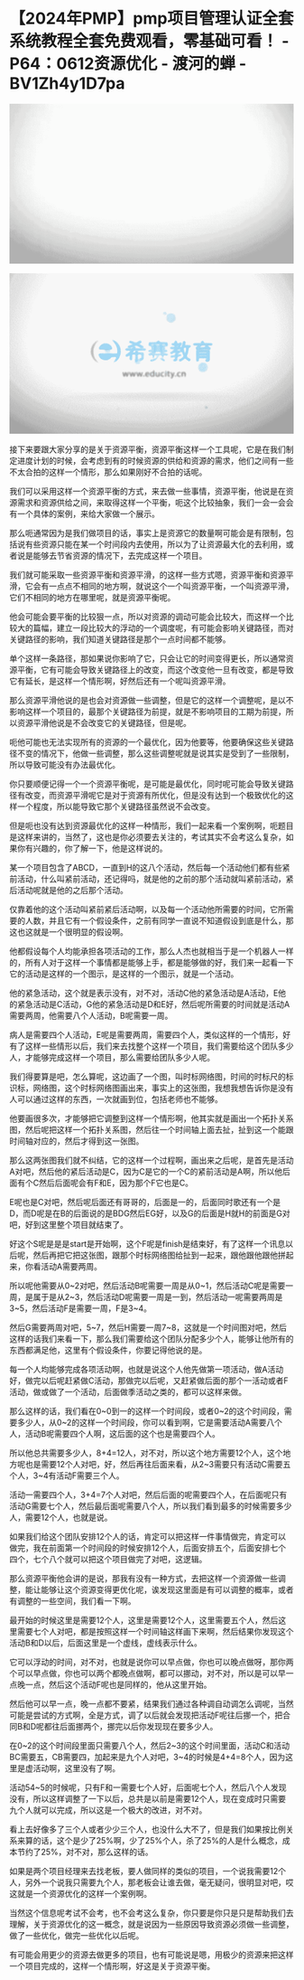 # 【2024年PMP】pmp项目管理认证全套系统教程全套免费观看，零基础可看！ - P64：0612资源优化 - 渡河的蝉 - BV1Zh4y1D7pa

![](img/6dace49e2b1d79857604f78c6dbf8e64_0.png)

![](img/6dace49e2b1d79857604f78c6dbf8e64_1.png)

接下来要跟大家分享的是关于资源平衡，资源平衡这样一个工具呢，它是在我们制定进度计划的时候，会考虑到有的时候资源的供给和资源的需求，他们之间有一些不太合拍的这样一个情形，那么如果刚好不合拍的话呢。

我们可以采用这样一个资源平衡的方式，来去做一些事情，资源平衡，他说是在资源需求和资源供给之间，来取得这样一个平衡，呃这个比较抽象，我们一会一会会有一个具体的案例，来给大家做一个展示。

那么呃通常因为是我们做项目的话，事实上是资源它的数量啊可能会是有限制，包括说有些资源只能在某一个时间段内去使用，所以为了让资源最大化的去利用，或者说是能够去节省资源的情况下，去完成这样一个项目。

我们就可能采取一些资源平衡和资源平滑，的这样一些方式嗯，资源平衡和资源平滑，它会有一点点不相同的地方啊，就说这个一个叫资源平衡，一个叫资源平滑，它们不相同的地方在哪里呢，就是资源平衡呢。

他会可能会要平衡的比较狠一点，所以对资源的调动可能会比较大，而这样一个比较大的篇幅，建立一段比较大的浮动的一个调度呢，有可能会影响关键路径，而对关键路径的影响，我们知道关键路径是那个一点时间都不能够。

单个这样一条路径，那如果说你影响了它，只会让它的时间变得更长，所以通常资源平衡，它有可能会导致关键路径上的改变，而这个改变他一旦有改变，都是导致它有延长，是这样一个情形啊，好然后还有一个呢叫资源平滑。

那么资源平滑他说的是也会对资源做一些调整，但是它的这样一个调整呢，是以不影响这样一个项目的，最那个关键路径为前提，就是不影响项目的工期为前提，所以资源平滑他说是不会改变它的关键路径，但是呢。

呃他可能也无法实现所有的资源的一个最优化，因为他要等，他要确保这些关键路径不变的情况下，他做一些调整，那么这些调整呢就是说其实是受到了一些限制，所以导致可能没有办法最优化。

你只要顺便记得一个一个资源平衡呢，是可能是最优化，同时呢可能会导致关键路径有改变，而资源平滑呢它是对于资源有所优化，但是没有达到一个极致优化的这样一个程度，所以能导致它那个关键路径虽然说不会改变。

但是呃也没有达到资源最优化的这样一种情形，我们一起来看一个案例啊，呃题目是这样来讲的，当然了，这也是你必须要去关注的，考试其实不会考这么复杂，如果你有兴趣的，你了解一下，他是这样说的。

某一个项目包含了ABCD，一直到H的这八个活动，然后每一个活动他们都有些紧前活动，什么叫紧前活动，还记得吗，就是他的之前的那个活动就叫紧前活动，紧后活动呢就是他的之后那个活动。

仅靠着他的这个活动叫紧前紧后活动啊，以及每一个活动他所需要的时间，它所需要的人数，并且它有一个假设条件，之前有同学一直说不知道假设到底是什么，那这也这就是一个很明显的假设啊。

他都假设每个人均能承担各项活动的工作，那么人杰也就相当于是一个机器人一样的，所有人对于这样一个事情都是能够上手，都是能够做的好，我们来一起看一下它的活动是这样的一个图示，是这样的一个图示，就是一个活动。

他的紧急活动，这个就是表示没有，对不对，活动C他的紧急活动是A活动，E他的紧急活动是C活动，G他的紧急活动是D和E好，然后呢所需要的时间就是活动A需要两周，他需要八个人活动，B呢需要一周。

病人是需要四个人活动，E呢是需要两周，需要四个人，类似这样的一个情形，好有了这样一些情形以后，我们来去找整个这样一个项目，我们需要给这个团队多少人，才能够完成这样一个项目，那么需要给团队多少人呢。

我们得要算是吧，怎么算呢，这边画了一个图，叫时标网络图，时间的时标尺的标识标，网络图，这个时标网络图画出来，事实上的这张图，我想我想告诉你是没有人可以通过这样的东西，一次就画到位，包括老师也不能够。

他要画很多次，才能够把它调整到这样一个情形啊，他其实就是画出一个拓扑关系图，然后呢把这样一个拓扑关系图，然后往一个时间轴上面去扯，扯到这一个能跟时间轴对应的，然后才得到这一张图。

那么这两张图我们就不纠结，它的这样一个过程啊，画出来之后呢，是首先是活动A对吧，然后他的紧后活动是C，因为C是它的一个C的紧前活动是A啊，所以他后面有个C然后后面呢会有F和E，因为那个F它也是C。

E呢也是C对吧，然后呢后面还有哥哥的，后面是一的，后面同时歌还有一个是D，而D呢是在B的后面说的是BDG然后EG好，以及G的后面是H就H的前面是G对吧，好到这里整个项目就结束了。

好这个S呢是是是start是开始啊，这个F呢是finish是结束好，有了这样一个讯息以后呢，然后再把它把这张图，跟那个时标网络图给扯到一起来，跟他跟他跟他拼起来，你看活动A需要两周。

所以呢他需要从0~2对吧，然后活动B呢需要一周是从0~1，然后活动C呢是需要一周，是属于是从2~3，然后活动D呢需要一周是一到，然后活动一呢需要两周是3~5，然后活动F是需要一周，F是3~4。

然后G需要两周对吧，5~7，然后H需要一周7~8，这就是一个时间图对吧，然后这样的话我们来看一下，那么我们需要给这个团队分配多少个人，能够让他所有的东西都满足他，这里有个假设条件，你要记得他说的是。

每一个人均能够完成各项活动啊，也就是说这个人他先做第一项活动，做A活动好，做完以后呢赶紧做C活动，那做完以后呢，又赶紧做后面的那个一活动或者F活动，做或做了一个活动，后面做季活动之类的，都可以这样来做。

那么这样的话，我们看在0~0到一的这样一个时间段，或者0~2的这个时间段，需要多少人，从0~2的这样一个时间段，你可以看到啊，它是需要活动A需要八个人，活动B呢需要四个人啊，这后面的这个也是需要四个人。

所以他总共需要多少人，8+4=12人，对不对，所以这个地方需要12个人，这个地方呢也是需要12个人对吧，好，然后再往后面来看，从2~3需要只有活动C需要五个人，3~4有活动F需要三个人。

活动一需要四个人，3+4=7个人对吧，然后后面的呢需要四个人，在后面呢只有活动G需要七个人，然后最后面呢需要八个人，所以我们看到最多的时候需要多少人，需要12个人，也就是说。

如果我们给这个团队安排12个人的话，肯定可以把这样一件事情做完，肯定可以做完，我在前面第一个时间段的时候安排12个人，后面安排五个，后面安排七个四个，七个八个就可以把这个项目做完了对吧，这逻辑。

那么资源平衡他会讲的是说，那我有没有一种方式，去把这样一个资源做一些调整，能让能够让这个资源变得更优化呢，诶发现这里面是有可以调整的概率，或者有调整的一些空间，我们看一下啊。

最开始的时候这里是需要12个人，这里是需要12个人，这里需要五个人，然后这里需要七个人对吧，都是按照这样一个时间轴这样画下来啊，然后结果你发现这个活动B和D以后，后面这里是一个虚线，虚线表示什么。

它可以浮动的时间，对不对，也就是说你可以早点做，你也可以晚点做呀，那你两个可以早点做，你也可以两个都晚点做啊，都可以挪动，对不对，所以是可以早一点晚一点，然后这个活动F呢也是同样的，他从这里开始。

然后他可以早一点，晚一点都不要紧，结果我们通过各种调自动调怎么调呢，当然可能是尝试的方式啊，全是方式，调了以后就会发现把活动F呢往后挪一个，把合同B和D呢都往后面挪两个，挪完以后你发现现在要多少人。

在0~2的这个时间段里面只需要八个人，然后2~3的这个时间里面，活动C和活动BC需要五，CB需要四，加起来是九个人对吧，3~4的时候是4+4=8个人，因为这里是虚活动啊，这里没有了啊。

活动54~5的时候呢，只有F和一需要七个人好，后面呢七个人，然后八个人发现没有，所以这样调整了一下以后，总共是以前是需要12个人，现在变成时只需要九个人就可以完成，所以这是一个极大的改进，对不对。

看上去好像多了三个人或者少少三个人，也没什么大不了，但是我们如果按比例关系来算的话，这个是少了25%啊，少了25%个人，杀了25%的人是什么概念，成本节约了25%，对不对，那么这样的话。

如果是两个项目经理来去找老板，要人做同样的类似的项目，一个说我需要12个人，另外一个说我只需要九个人，那老板会让谁去做，毫无疑问，很明显对吧，哎这就是一个资源优化的这样一个案例啊。

当然这个信息呢考试不会考，也不会考这么复杂，你只要是你只是只是帮助我们去理解，关于资源优化的这一概念，就是说因为一些原因导致资源必须做一些调整，做了一些优化，做完一些优化以后呢。

有可能会用更少的资源去做更多的项目，也有可能说是嗯，用极少的资源来把这样一个项目完成的，这样一个情形啊，好这是关于资源平衡。

